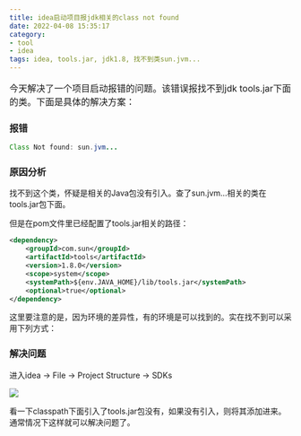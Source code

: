 ```yaml
---
title: idea启动项目报jdk相关的class not found
date: 2022-04-08 15:35:17
category: 
- tool
- idea
tags: idea, tools.jar, jdk1.8, 找不到类sun.jvm...
---
```


<p style="font-size: 16px;">
今天解决了一个项目启动报错的问题。该错误报找不到jdk tools.jar下面的类。下面是具体的解决方案：
</p>

### 报错
```java
Class Not found: sun.jvm...
```

### 原因分析
找不到这个类，怀疑是相关的Java包没有引入。查了sun.jvm...相关的类在tools.jar包下面。

但是在pom文件里已经配置了tools.jar相关的路径：
```xml
<dependency>
    <groupId>com.sun</groupId>
    <artifactId>tools</artifactId>
    <version>1.8.0</version>
    <scope>system</scope>
    <systemPath>${env.JAVA_HOME}/lib/tools.jar</systemPath>
    <optional>true</optional>
</dependency>
```

这里要注意的是，因为环境的差异性，有的环境是可以找到的。实在找不到可以采用下列方式：

### 解决问题

进入idea -> File -> Project Structure -> SDKs

<img src='/images/idea/jdkclassnotfound/1.png' />

看一下classpath下面引入了tools.jar包没有，如果没有引入，则将其添加进来。通常情况下这样就可以解决问题了。